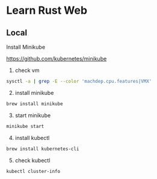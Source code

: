 # Learn Rust Web


## Local

Install Minikube

https://github.com/kubernetes/minikube

1. check vm

```bash
sysctl -a | grep -E --color 'machdep.cpu.features|VMX'
```

2. install minikube

```bash
brew install minikube
```

3. start minikube

```bash
minikube start
```

4. install kubectl

```bash
brew install kubernetes-cli
```

5. check kubectl

```bash
kubectl cluster-info
```



